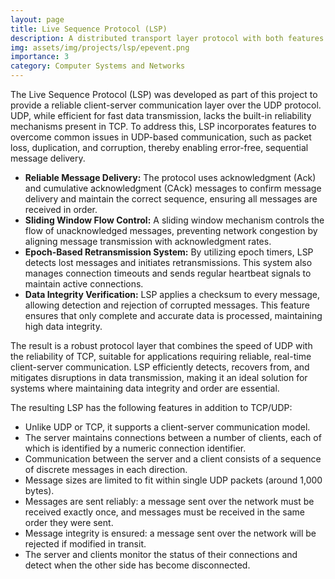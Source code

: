 ```yaml
---
layout: page
title: Live Sequence Protocol (LSP)
description: A distributed transport layer protocol with both features from TCP and UDP.
img: assets/img/projects/lsp/epevent.png
importance: 3
category: Computer Systems and Networks
---
```


The Live Sequence Protocol (LSP) was developed as part of this project to provide a reliable client-server communication layer over the UDP protocol. UDP, while efficient for fast data transmission, lacks the built-in reliability mechanisms present in TCP. To address this, LSP incorporates features to overcome common issues in UDP-based communication, such as packet loss, duplication, and corruption, thereby enabling error-free, sequential message delivery.

<ul>
    <li>
        <strong>Reliable Message Delivery:</strong> The protocol uses acknowledgment (Ack) and cumulative acknowledgment 
        (CAck) messages to confirm message delivery and maintain the correct sequence, ensuring all messages are received 
        in order.
    </li>
    <li>
        <strong>Sliding Window Flow Control:</strong> A sliding window mechanism controls the flow of unacknowledged messages, 
        preventing network congestion by aligning message transmission with acknowledgment rates.
    </li>
    <li>
        <strong>Epoch-Based Retransmission System:</strong> By utilizing epoch timers, LSP detects lost messages and 
        initiates retransmissions. This system also manages connection timeouts and sends regular heartbeat signals to 
        maintain active connections.
    </li>
    <li>
        <strong>Data Integrity Verification:</strong> LSP applies a checksum to every message, allowing detection and 
        rejection of corrupted messages. This feature ensures that only complete and accurate data is processed, 
        maintaining high data integrity.
    </li>
</ul>

The result is a robust protocol layer that combines the speed of UDP with the reliability of TCP, suitable for applications requiring reliable, real-time client-server communication. LSP efficiently detects, recovers from, and mitigates disruptions in data transmission, making it an ideal solution for systems where maintaining data integrity and order are essential.

The resulting LSP has the following features in addition to TCP/UDP:
<ul>
  <li>Unlike UDP or TCP, it supports a client-server communication model.</li>
  <li>The server maintains connections between a number of clients, each of which is identified by a numeric connection identifier.</li>
  <li>Communication between the server and a client consists of a sequence of discrete messages in each direction.</li>
  <li>Message sizes are limited to fit within single UDP packets (around 1,000 bytes).</li>
  <li>Messages are sent reliably: a message sent over the network must be received exactly once, and messages must be received in the same order they were sent.</li>
  <li>Message integrity is ensured: a message sent over the network will be rejected if modified in transit.</li>
  <li>The server and clients monitor the status of their connections and detect when the other side has become disconnected.</li>
</ul>